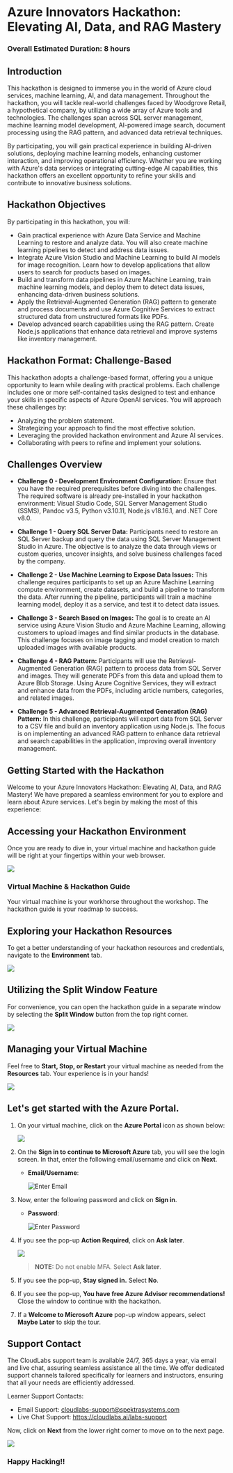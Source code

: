 # Azure Innovators Hackathon: Elevating AI, Data, and RAG Mastery

### Overall Estimated Duration: 8 hours

## Introduction

This hackathon is designed to immerse you in the world of Azure cloud services, machine learning, AI, and data management. Throughout the hackathon, you will tackle real-world challenges faced by Woodgrove Retail, a hypothetical company, by utilizing a wide array of Azure tools and technologies. The challenges span across SQL server management, machine learning model development, AI-powered image search, document processing using the RAG pattern, and advanced data retrieval techniques.

By participating, you will gain practical experience in building AI-driven solutions, deploying machine learning models, enhancing customer interaction, and improving operational efficiency. Whether you are working with Azure's data services or integrating cutting-edge AI capabilities, this hackathon offers an excellent opportunity to refine your skills and contribute to innovative business solutions.

## Hackathon Objectives

By participating in this hackathon, you will:

- Gain practical experience with Azure Data Service and Machine Learning to restore and analyze data. You will also create machine learning pipelines to detect and address data issues.
- Integrate Azure Vision Studio and Machine Learning to build AI models for image recognition. Learn how to develop applications that allow users to search for products based on images.
- Build and transform data pipelines in Azure Machine Learning, train machine learning models, and deploy them to detect data issues, enhancing data-driven business solutions.
- Apply the Retrieval-Augmented Generation (RAG) pattern to generate and process documents and use Azure Cognitive Services to extract structured data from unstructured formats like PDFs.
- Develop advanced search capabilities using the RAG pattern. Create Node.js applications that enhance data retrieval and improve systems like inventory management.

## Hackathon Format: Challenge-Based

This hackathon adopts a challenge-based format, offering you a unique opportunity to learn while dealing with practical problems. Each challenge includes one or more self-contained tasks designed to test and enhance your skills in specific aspects of Azure OpenAI services. You will approach these challenges by:

- Analyzing the problem statement.
- Strategizing your approach to find the most effective solution.
- Leveraging the provided hackathon environment and Azure AI services.
- Collaborating with peers to refine and implement your solutions.

## Challenges Overview

- **Challenge 0 - Development Environment Configuration:** Ensure that you have the required prerequisites before diving into the challenges. The required software is already pre-installed in your hackathon environment: Visual Studio Code, SQL Server Management Studio (SSMS), Pandoc v3.5, Python v3.10.11, Node.js v18.16.1, and .NET Core v8.0.

- **Challenge 1 - Query SQL Server Data:** Participants need to restore an SQL Server backup and query the data using SQL Server Management Studio in Azure. The objective is to analyze the data through views or custom queries, uncover insights, and solve business challenges faced by the company.

- **Challenge 2 - Use Machine Learning to Expose Data Issues:** This challenge requires participants to set up an Azure Machine Learning compute environment, create datasets, and build a pipeline to transform the data. After running the pipeline, participants will train a machine learning model, deploy it as a service, and test it to detect data issues.

- **Challenge 3 - Search Based on Images:** The goal is to create an AI service using Azure Vision Studio and Azure Machine Learning, allowing customers to upload images and find similar products in the database. This challenge focuses on image tagging and model creation to match uploaded images with available products.

- **Challenge 4 - RAG Pattern:** Participants will use the Retrieval-Augmented Generation (RAG) pattern to process data from SQL Server and images. They will generate PDFs from this data and upload them to Azure Blob Storage. Using Azure Cognitive Services, they will extract and enhance data from the PDFs, including article numbers, categories, and related images.

- **Challenge 5 - Advanced Retrieval-Augmented Generation (RAG) Pattern:** In this challenge, participants will export data from SQL Server to a CSV file and build an inventory application using Node.js. The focus is on implementing an advanced RAG pattern to enhance data retrieval and search capabilities in the application, improving overall inventory management.

## Getting Started with the Hackathon

Welcome to your Azure Innovators Hackathon: Elevating AI, Data, and RAG Mastery! We have prepared a seamless environment for you to explore and learn about Azure services. Let's begin by making the most of this experience:
 
## Accessing your Hackathon Environment
 
Once you are ready to dive in, your virtual machine and hackathon guide will be right at your fingertips within your web browser.

![](images/getting-started-openhack.png)

### Virtual Machine & Hackathon Guide
 
Your virtual machine is your workhorse throughout the workshop. The hackathon guide is your roadmap to success.
 
## Exploring your Hackathon Resources
 
To get a better understanding of your hackathon resources and credentials, navigate to the **Environment** tab.
 
![](images/env-01.png)
 
## Utilizing the Split Window Feature
 
For convenience, you can open the hackathon guide in a separate window by selecting the **Split Window** button from the top right corner.
 
![](images/split-01.png)
 
## Managing your Virtual Machine
 
Feel free to **Start, Stop, or Restart** your virtual machine as needed from the **Resources** tab. Your experience is in your hands!

![](images/resourses.png)

## Let's get started with the Azure Portal.
 
1. On your virtual machine, click on the **Azure Portal** icon as shown below:
 
   ![](images/azure-portal-edge.png)

1. On the **Sign in to continue to Microsoft Azure** tab, you will see the login screen. In that, enter the following email/username and click on **Next**. 

   * **Email/Username**: <inject key="AzureAdUserEmail"></inject>
   
     ![](images/user-email.png "Enter Email")
     
1. Now, enter the following password and click on **Sign in**.
   
   * **Password**: <inject key="AzureAdUserPassword"></inject>
   
     ![](images/user-pass.png "Enter Password")

1. If you see the pop-up **Action Required**, click on **Ask later**.

   ![](images/asklater.png)

   >**NOTE:** Do not enable MFA. Select **Ask later**.
     
1. If you see the pop-up, **Stay signed in.** Select **No**.

1. If you see the pop-up, **You have free Azure Advisor recommendations!** Close the window to continue with the hackathon.

1. If a **Welcome to Microsoft Azure** pop-up window appears, select **Maybe Later** to skip the tour.
   
## Support Contact
 
The CloudLabs support team is available 24/7, 365 days a year, via email and live chat, assuring seamless assistance all the time. We offer dedicated support channels tailored specifically for learners and instructors, ensuring that all your needs are efficiently addressed.

Learner Support Contacts:
- Email Support: cloudlabs-support@spektrasystems.com
- Live Chat Support: https://cloudlabs.ai/labs-support

Now, click on **Next** from the lower right corner to move on to the next page.

![](images/lab-next.png)

### Happy Hacking!!
